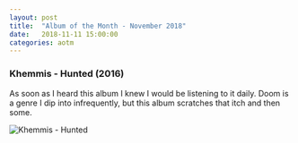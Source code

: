 ```yaml
---
layout: post
title:	"Album of the Month - November 2018"
date:	2018-11-11 15:00:00
categories: aotm
---
```


### Khemmis - Hunted (2016)

As soon as I heard this album I knew I would be listening to it daily. Doom is a genre I dip into infrequently, but this album scratches that itch and then some.

![Khemmis - Hunted][hunted]

[hunted]: https://nosratheno.github.io/images/albums/november-2018-hunted.png "Khemmis - Hunted"
